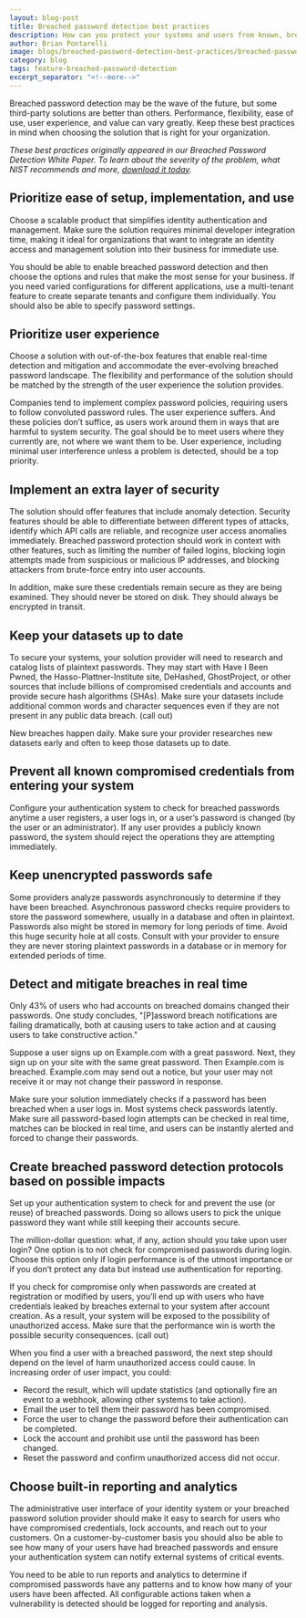 ```yaml
---
layout: blog-post
title: Breached password detection best practices
description: How can you protect your systems and users from known, breached passwords?
author: Brian Pontarelli
image: blogs/breached-password-detection-best-practices/breached-password-detection-best-practices.png
category: blog
tags: feature-breached-password-detection
excerpt_separator: "<!--more-->"
---
```


Breached password detection may be the wave of the future, but some third-party solutions are better than others. Performance, flexibility, ease of use, user experience, and value can vary greatly. Keep these best practices in mind when choosing the solution that is right for your organization.

<!--more-->

*These best practices originally appeared in our Breached Password Detection White Paper. To learn about the severity of the problem, what NIST recommends and more, [download it today](/resources/breached-password-detection-white-paper.pdf).*

## Prioritize ease of setup, implementation, and use

Choose a scalable product that simplifies identity authentication and management. Make sure the solution requires minimal developer integration time, making it ideal for organizations that want to integrate an identity access and management solution into their business for immediate use.

You should be able to enable breached password detection and then choose the options and rules that make the most sense for your business. If you need varied configurations for different applications, use a multi-tenant feature to create separate tenants and configure them individually. You should also be able to specify password settings.

## Prioritize user experience

Choose a solution with out-of-the-box features that enable real-time detection and mitigation and accommodate the ever-evolving breached password landscape. The flexibility and performance of the solution should be matched by the strength of the user experience the solution provides. 

Companies tend to implement complex password policies, requiring users to follow convoluted password rules. The user experience suffers. And these policies don’t suffice, as users work around them in ways that are harmful to system security. The goal should be to meet users where they currently are, not where we want them to be. User experience, including minimal user interference unless a problem is detected, should be a top priority.

## Implement an extra layer of security

The solution should offer features that include anomaly detection. Security features should be able to differentiate between different types of attacks, identify which API calls are reliable, and recognize user access anomalies immediately. Breached password protection should work in context with other features, such as limiting the number of failed logins, blocking login attempts made from suspicious or malicious IP addresses, and blocking attackers from brute-force entry into user accounts.

In addition, make sure these credentials remain secure as they are being examined. They should never be stored on disk. They should always be encrypted in transit.

## Keep your datasets up to date

To secure your systems, your solution provider will need to research and catalog lists of plaintext passwords. They may start with Have I Been Pwned, the Hasso-Plattner-Institute site, DeHashed, GhostProject, or other sources that include billions of compromised credentials and accounts and provide secure hash algorithms (SHAs). Make sure your datasets include additional common words and character sequences even if they are not present in any public data breach. (call out)

New breaches happen daily. Make sure your provider researches new datasets early and often to keep those datasets up to date.

## Prevent all known compromised credentials from entering your system 

Configure your authentication system to check for breached passwords anytime a user registers, a user logs in, or a user’s password is changed (by the user or an administrator). If any user provides a publicly known password, the system should reject the operations they are attempting immediately.

## Keep unencrypted passwords safe

Some providers analyze passwords asynchronously to determine if they have been breached. Asynchronous password checks require providers to store the password somewhere, usually in a database and often in plaintext. Passwords also might be stored in memory for long periods of time. Avoid this huge security hole at all costs. Consult with your provider to ensure they are never storing plaintext passwords in a database or in memory for extended periods of time.

## Detect and mitigate breaches in real time
Only 43% of users who had accounts on breached domains changed their passwords. One study concludes, "[P]assword breach notifications are failing dramatically, both at causing users to take action and at causing users to take constructive action."

Suppose a user signs up on Example.com with a great password. Next, they sign up on your site with the same great password. Then Example.com is breached. Example.com may send out a notice, but your user may not receive it or may not change their password in response.

Make sure your solution immediately checks if a password has been breached when a user logs in. Most systems check passwords latently. Make sure all password-based login attempts can be checked in real time, matches can be blocked in real time, and users can be instantly alerted and forced to change their passwords.

## Create breached password detection protocols based on possible impacts

Set up your authentication system to check for and prevent the use (or reuse) of breached passwords. Doing so allows users to pick the unique password they want while still keeping their accounts secure.

The million-dollar question: what, if any, action should you take upon user login? One option is to not check for compromised passwords during login. Choose this option only if login performance is of the utmost importance or if you don’t protect any data but instead use authentication for reporting.

If you check for compromise only when passwords are created at registration or modified by users, you’ll end up with users who have credentials leaked by breaches external to your system after account creation. As a result, your system will be exposed to the possibility of unauthorized access. Make sure that the performance win is worth the possible security consequences. (call out)

When you find a user with a breached password, the next step should depend on the level of harm unauthorized access could cause. In increasing order of user impact, you could:

* Record the result, which will update statistics (and optionally fire an event to a webhook, allowing other systems to take action).
* Email the user to tell them their password has been compromised.
* Force the user to change the password before their authentication can be completed.
* Lock the account and prohibit use until the password has been changed.
* Reset the password and confirm unauthorized access did not occur.

## Choose built-in reporting and analytics

The administrative user interface of your identity system or your breached password solution provider should make it easy to search for users who have compromised credentials, lock accounts, and reach out to your customers. On a customer-by-customer basis you should also be able to see how many of your users have had breached passwords and ensure your authentication system can notify external systems of critical events.

You need to be able to run reports and analytics to determine if compromised passwords have any patterns and to know how many of your users have been affected. All configurable actions taken when a vulnerability is detected should be logged for reporting and analysis.

